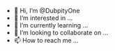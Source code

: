 - 👋 Hi, I’m @DubpityOne
- 👀 I’m interested in ...
- 🌱 I’m currently learning ...
- 💞️ I’m looking to collaborate on ...
- 📫 How to reach me ...

<!---
DubpityOne/DubpityOne is a ✨ special ✨ repository because its `README.md` (this file) appears on your GitHub profile.
You can click the Preview link to take a look at your changes.
--->

